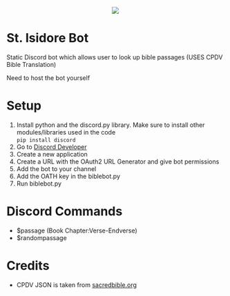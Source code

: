 <p align="center">
  <img src="https://i2.wp.com/www.thomryng.com/amateurmonk/wp-content/uploads/2020/04/3b7b4a0f6370f16514c6568d4a4dc6c7_XL.jpg?fit=200%2C250" />
</p>

# St. Isidore Bot
Static Discord bot which allows user to look up bible passages (USES CPDV Bible Translation)

Need to host the bot yourself


# Setup
1) Install python and the discord.py library. Make sure to install other modules/libraries used in the code <br/>
```pip install discord```
2) Go to <a href="https://discord.com/developers/applications">Discord Developer</a>
3) Create a new application
4) Create a URL with the OAuth2 URL Generator and give bot permissions
5) Add the bot to your channel
6) Add the OATH key in the biblebot.py 
7) Run biblebot.py

# Discord Commands

- $passage (Book Chapter:Verse-Endverse) <br />
- $randompassage <br />

# Credits 

- CPDV JSON is taken from <a href="http://www.sacredbible.org/">sacredbible.org</a>

